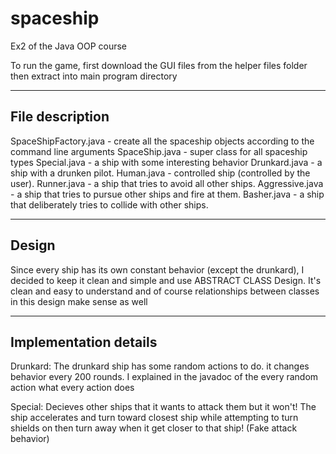 # spaceship
Ex2 of the Java OOP course

To run the game, first download the GUI files from the helper files folder then extract into main program directory
____________________


## File description

SpaceShipFactory.java - create all the spaceship objects according to the command line arguments
SpaceShip.java - super class for all spaceship types
Special.java - a ship with some interesting behavior
Drunkard.java - a ship with a drunken pilot.
Human.java - controlled ship (controlled by the user).
Runner.java - a ship that tries to avoid all other ships.
Aggressive.java - a ship that tries to pursue other ships and fire at them.
Basher.java - a ship that deliberately tries to collide with other ships.
____________________


## Design
Since every ship has its own constant behavior (except the drunkard), I decided to keep it clean and simple and use ABSTRACT CLASS Design.
It's clean and easy to understand and of course relationships between classes in this design make sense as well
____________________


## Implementation details
Drunkard: The drunkard ship has some random actions to do. it changes behavior every 200 rounds.
I explained in the javadoc of the every random action what every action does

Special: Decieves other ships that it wants to attack them but it won't!
The ship accelerates and turn toward closest ship while attempting to turn shields on then turn away when it get closer to that ship! (Fake attack behavior)
